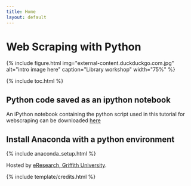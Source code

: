 ```yaml
---
title: Home
layout: default
---
```


# Web Scraping with Python

{% include figure.html img="external-content.duckduckgo.com.jpg" alt="intro image here" caption="Library workshop" width="75%" %}

{% include toc.html %}

## Python code saved as an ipython notebook

An iPython notebook containing the python script used in this tutorial for webscraping can be downloaded <a href="https://minhaskamal.github.io/DownGit/#/home?url=https://github.com/gu-eresearch/web_scraping_workshop/blob/main/downloads/webscraping.ipynb" target="_blank"> here</a>

## Install Anaconda with a python environment

{% include anaconda_setup.html %}


Hosted by [eResearch, Griffith University](https://www.griffith.edu.au/eresearch-services).



{% include template/credits.html %}
